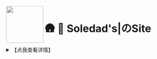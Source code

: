 <img align="left" width="100" src="https://cdn.jsdelivr.net/gh/Soledadrs/alistx@main/hanke.gif">

# 🛖  🏡 Soledad's|のSite

<details>
  <summary>【点我查看详情】</summary>

> 本站旨在分享资源，用作学习交流。

> 使用方式：网页浏览下载、播放，WebDAV 挂载浏览下载同埋播放。

> 联系方式：[【🐧Soledad's|のTelegram】](https://t.me/soledist) [【🐧Telegram-bot】](https://t.me/Ifsoledad_bot)

> 联系方式：[【🐧Soledad's|のSiteStatus：域名https://www.creators.eu.org】](https://t.me/soledist)

> 联系方式：[【🐧Soledad's|のTelegram】](https://t.me/soledist)

> 联系方式：[【🐧Soledad's|のTelegram】](https://t.me/soledist)

> 联系方式：[【🐧Soledad's|のTelegram】](https://t.me/soledist)

> 联系方式：[【🐧Soledad's|のTelegram】](https://t.me/soledist)

> 联系方式：[【🐧Soledad's|のTelegram】](https://t.me/soledist)

> 联系方式：[【🐧Soledad's|のTelegram】](https://t.me/soledist)

> 联系方式：[【🐧Soledad's|のTelegram】](https://t.me/soledist)

> 联系方式：[【🐧Soledad's|のTelegram】](https://t.me/soledist)

> 联系方式：[【🐧Soledad's|のTelegram】](https://t.me/soledist)

> 联系方式：[【🐧Soledad's|のTelegram】](https://t.me/soledist)

> 联系方式：[【🐧Soledad's|のTelegram】](https://t.me/soledist)

> 联系方式：[【🐧Soledad's|のTelegram】](https://t.me/soledist)

> 联系方式：[【🐧Soledad's|のTelegram】](https://t.me/soledist)

> 联系方式：[【🐧Soledad's|のTelegram】](https://t.me/soledist) 

> 联系方式：[【🐧Soledad's|のTelegram】](https://t.me/soledist) 

> 联系方式：[【🐧Soledad's|のTelegram】](https://t.me/soledist) 

> 联系方式：[【🐧Soledad's|のTelegram】](https://t.me/soledist) 

> 联系方式：[【🐧Soledad's|のTelegram】](https://t.me/soledist) 

> 联系方式：[【🐧Soledad's|のTelegram】](https://t.me/soledist)

### 1. 微信赞赏码：

![微信赞赏码](https://cdn.jsdelivr.net/gh/Soledadrs/alistx@main/%E5%BE%AE%E4%BF%A1%E8%B5%9E%E8%B5%8F%E7%A0%81.png)


## 🎤 一、资源介绍

点击每个标题下嘅 **▶【查看详情】** 展开完整内容。

<details>
  <summary>【点我查看详情】</summary>

>- 各盘总文件粗略大小（截止2022年11月01号更新）

|盘符|OD-A|OD-B|GD-个人盘|GD-soledad团队盘|PikPak|AliyunDrive|
|-|-|-|-|-|-|-|
|大小（TB）|1.361|1.361|很多T|很多T|1|27.31|0|0|0|

</details>

### 🚀 二、批量搬运

<details>
  <summary>【点我查看详情】</summary>

- [Rclone](https://soledad.me) 配置文件

```
[OnedriveA]
type = webdav
url = https://ifsoledad-my.sharepoint.com/personal/ifsoledad/Documents/
vendor = sharepoint
user = 暂无
pass = 暂无
```

```
[OnedriveB]
type = webdav
url = https://ifsoledad-my.sharepoint.com/personal/ifsoledad/Documents/
vendor = sharepoint
user = 暂无
pass = 暂无
```

```
[Pikpak]
type = webdav
url = https://ifsoledad-my.sharepoint.com/personal/ifsoledad/Documents/
vendor = sharepoint
user = 暂无
pass = 暂无
```

```
[aliyundrive]
type = webdav
url = https://ifsoledad-my.sharepoint.com/personal/ifsoledad/Documents/
vendor = sharepoint
user = 暂无
pass = 暂无
```

</details>

#### 📂 三、服务器运行一览
<details>
  <summary>【点我查看详情】</summary>

> **✅/🔴  服务器状态实时监控：[https://soledad.wechatout.eu.org/](https://soledad.wechatout.eu.org)**

##### 配置注意事项

**特别提示：** 网页播放器无法识别内封字幕、不兼容 HEVC 视频编码，需使用挂载到本地播放器或下载后播放。PC 端播放器推荐 [Potplayer](https://potplayer.daum.net/?lang=zh_CN) ，安卓端多媒体播放器推荐 [Nplayer](https://al.chirmyram.com/rep/Android/%E8%B0%B7%E6%AD%8C%E5%95%86%E5%BA%97/nPlayer_1.7.7.7_191219.apk) ，可显示视频内封字幕、音乐内封歌词；安卓端音乐播放器推荐 [cloudbeats](https://al.chirmyram.com/rep/Android/%E8%B0%B7%E6%AD%8C%E5%95%86%E5%BA%97/CloudBeats_1.8.4.apk) ，可较快生成播放列表并串流播放，留下的缓存也极小；安卓端电子书阅读器推荐[静读天下](https://al.chirmyram.com/rep/Android/%E8%B0%B7%E6%AD%8C%E5%95%86%E5%BA%97/Moon_Reader_Pro-v7.0_build_700005-M.apk)，支持多种电子书格式。
- WebDAV 配置参数

|参数|值|
|-|-|
|链接 / URL|https://alone.eu.org/dav/|
|主机 / Host|https://alone.eu.org|
|路径 / Path|/dav/|
|协议 / HTTPS|SSL|
|端口 / Port|5244|
|账号 / User|guest|
|密码 / Password|guest|

注意：除非相关项目适配浏览器网页端，否则浏览器本身是不支持 WebDAV 协议的。
